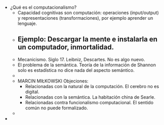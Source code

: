 - ¿Qué es el computacionalismo?
	- Capacidad cognitivas son computación: operaciones (input/output) y representaciones (transformaciones), por ejemplo aprender un lenguaje.
	- Ejemplo: Descargar la mente e instalarla en un computador, inmortalidad.
		-
	- Mecanicismo. Siglo 17. Leibniz, Descartes. No es algo nuevo.
	- El problema de la semántica. Teoría de la información de Shannon solo es estadística no dice nada del aspecto semántico.
	-
	- MARCIN MIŁKOWSKI Objeciones:
		- Relacionadas con la natural de la computación. El cerebro no es digital.
		- Relacionadas con la semántica. La habitación china de Searle.
		- Relacionadas contra funcionalismo computacional.  El sentido común no puede formalizado.
	-
-
